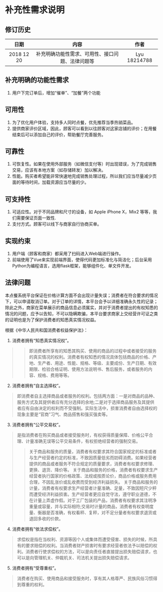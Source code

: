 # 补充性需求说明

## 修订历史

| 日期 | 内容 | 作者 |
|:------: |:-----:|:------: |
|  2018 12 20   | 补充明确功能性需求、可用性、接口问题、法律问题等 | Lyu 18214788 |

## 补充明确的功能性需求

1. 用户下完订单后，增加“催单”、“加餐”两个功能

## 可用性

1. 为了优化用户体验，支持多人同时点餐，优先推荐当季热销菜品。
2. 提供商家评价区域，因此，顾客可以看到以往顾客对这家店铺的评价；在用餐结束后可以添加自己的评价，帮助餐厅完善服务。

## 可靠性

1. 可恢复性。如果在使用外部服务（如微信支付等）时出现错误，为了完成销售交易，应该有本地方案（如存储转发）加以解决。
2. 性能。购买者希望能非常快速地完成销售处理过程，所以我们应当尽量减少页面的等待时间，加载资源应当尽量的少。


## 可支持性

1. 可适应性。对于不同品牌和尺寸的设备，如 Apple iPhone X，Mix2 等等，我们需要保证页面一致性.
2. 支付方式。顾客可以线下与商家自行协商买单。


## 实现约束
1. 用户端（顾客和商家）都采用了扫码进入Web端进行操作。
2. 前端使用了Vue来实现前端界面，使得代码更加标准化与简洁化；后台采用Python为编程语言，选用flask框架，能够组件化、单文件开发。


## 法律问题
本点餐系统平台保证在价格计算方面不会出现计量失误；消费者在符合要求的情况下，可以申请取消订单。对于订单的详情，本平台会予以详细准确永久性的记录；除此之外，商家在菜单展示的商品信息必须属实，并对于消费者提出的有权知悉的情况的问题，应予以告知，不可以隐瞒欺骗，本平台要求商家上交经营许可证之类的证明也是为了保护消费者的知悉真实情况权益。

根据《中华人民共和国消费者权益保护法》：
1. 消费者拥有“知悉真实情况权”。
>>即消费者所享有的知悉其购买、使用的商品的过程中或者接受的服务的真实情况的权利。消费者有权知悉的情况具体包括商品的价格、产地、生产者、用途、性能、规格、等级、主要成份、生产日期、有效期限、检验合格证明、使用方法说明书、售后服务，或者服务的内容、规格、费用等等。
2. 消费者拥有“自主选择权”。
>即消费者自主选择商品或者服务的权利。包括两方面：一是对商品的品种、服务方式及其提供者应有充分选择的余地;二是对于选择商品服务及其提供者应有自由决定的权利而不受强制。实际生活中，损害消费者自由选择权的现象主要是“官商”习气、商品搭售和强买强卖等。
3. 消费者拥有“公平交易权”。
>是指消费者在购买商品或者接受服务时，有权获得质量保障、价格公平合理、计量准确无误等公平交易条件，有权拒绝经营者的强制交易。
>>关于商品和服务的质量，消费者有权要求其符合国家规定的标准或者与生产经营者约定的标准，不致因质量低劣而妨碍消费。如果经营者提供的商品或者服务不符合规定的质量要求，消费者有权要求修理、更换、退货、降价等。
>>关于商品和服务的价格，消费者有权要求生产经营者执行国家的价格政策、法规或按质论价，商品价格或服务费用合理，不因乱涨价或乱收费而受到经济利益损失。
关于商品和服务的计量，消费者有权要求生产经营者计量准确、足量，不致因短尺少秤而遭受经济利益损害。生产经营者更应自觉守法，遵守职业道德，不在计量上弄虚作假。对于工厂包装的产品，消费者有权要求其注明净重量或容量，并与实际相符;交易时计量的商品，消费者有权查明度量、衡器是否准确，有权看秤、复秤，对不足分量者有权要求退货或退回多收的价款。
4. 消费者拥有“依法求偿权”。
> 求偿权是指在当权利、资源等因个人或集体而遭受侵害、损失的时候，所具有的要求赔偿的权利。当消费者财产损害时有要求经营者依法予以赔偿的权利。消费者行使求偿权的方法，可以是向责任者直接提出损失赔偿请求，也可以是向管理机关、仲裁机关、司法机关提出损失赔偿请求。
5. 消费者拥有“受尊重权”。
> 消费者在购买、使用商品和接受服务时，享有其人格尊严、民族风俗习惯得到尊重的权利。





